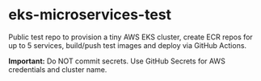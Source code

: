 # eks-microservices-test

Public test repo to provision a tiny AWS EKS cluster, create ECR repos for up to 5 services,
build/push test images and deploy via GitHub Actions.

**Important:** Do NOT commit secrets. Use GitHub Secrets for AWS credentials and cluster name.
